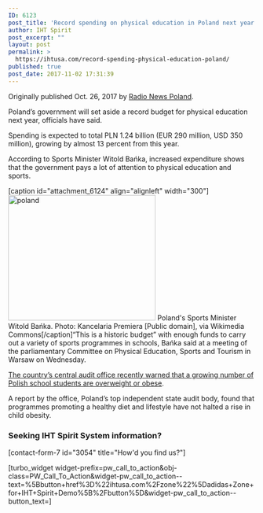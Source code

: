 ```yaml
---
ID: 6123
post_title: 'Record spending on physical education in Poland next year: sports minister'
author: IHT Spirit
post_excerpt: ""
layout: post
permalink: >
  https://ihtusa.com/record-spending-physical-education-poland/
published: true
post_date: 2017-11-02 17:31:39
---
```

Originally published Oct. 26, 2017 by <a href="http://www.thenews.pl/1/5/Artykul/332180,Record-spending-on-physical-education-in-Poland-next-year-sports-minister" target="_blank" rel="nofollow noopener">Radio News Poland</a>.

Poland’s government will set aside a record budget for physical education next year, officials have said.

Spending is expected to total PLN 1.24 billion (EUR 290 million, USD 350 million), growing by almost 13 percent from this year.

According to Sports Minister Witold Bańka, increased expenditure shows that the government pays a lot of attention to physical education and sports.

<!--more-->

[caption id="attachment_6124" align="alignleft" width="300"]<a href="https://ihtusa.com/wp-content/uploads/2017/11/poland.jpg"><img class="size-medium wp-image-6124" src="https://ihtusa.com/wp-content/uploads/2017/11/poland-300x255.jpg" alt="poland" width="300" height="255" /></a> Poland's Sports Minister Witold Bańka. Photo: Kancelaria Premiera [Public domain], via Wikimedia Commons[/caption]“This is a historic budget” with enough funds to carry out a variety of sports programmes in schools, Bańka said at a meeting of the parliamentary Committee on Physical Education, Sports and Tourism in Warsaw on Wednesday.

<a href="http://www.thenews.pl/1/9/Artykul/326377,Polish-pupils-suffering-weight-problems-audit" target="_blank" rel="nofollow noopener">The country’s central audit office recently warned that a growing number of Polish school students are overweight or obese</a>.

A report by the office, Poland’s top independent state audit body, found that programmes promoting a healthy diet and lifestyle have not halted a rise in child obesity.
<h3 class="article-newsletter-signup">Seeking IHT Spirit System information?</h3>
<p class="article-newsletter-signup">[contact-form-7 id="3054" title="How'd you find us?"]</p>
[turbo_widget widget-prefix=pw_call_to_action&obj-class=PW_Call_To_Action&widget-pw_call_to_action--text=%5Bbutton+href%3D%22ihtusa.com%2Fzone%22%5Dadidas+Zone+for+IHT+Spirit+Demo%5B%2Fbutton%5D&widget-pw_call_to_action--button_text=]